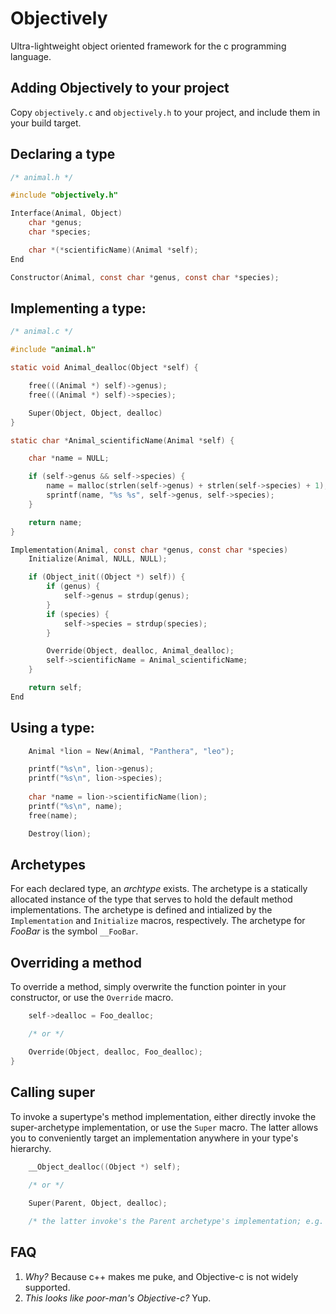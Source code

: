 Objectively
===
Ultra-lightweight object oriented framework for the c programming language.

Adding Objectively to your project
---
Copy `objectively.c` and `objectively.h` to your project, and include them in your build target.

Declaring a type
---
```c
/* animal.h */

#include "objectively.h"

Interface(Animal, Object)
	char *genus;
	char *species;

	char *(*scientificName)(Animal *self);
End

Constructor(Animal, const char *genus, const char *species);
```

Implementing a type:
---
```c
/* animal.c */

#include "animal.h"

static void Animal_dealloc(Object *self) {

	free(((Animal *) self)->genus);
	free(((Animal *) self)->species);

	Super(Object, Object, dealloc)
}

static char *Animal_scientificName(Animal *self) {

	char *name = NULL;

	if (self->genus && self->species) {
		name = malloc(strlen(self->genus) + strlen(self->species) + 1);
		sprintf(name, "%s %s", self->genus, self->species);
	}

	return name;
}

Implementation(Animal, const char *genus, const char *species)
	Initialize(Animal, NULL, NULL);

	if (Object_init((Object *) self)) {
		if (genus) {
			self->genus = strdup(genus);
		}
		if (species) {
			self->species = strdup(species);
		}

		Override(Object, dealloc, Animal_dealloc);
		self->scientificName = Animal_scientificName;
	}

	return self;
End
```

Using a type:
---
```c
	Animal *lion = New(Animal, "Panthera", "leo");

	printf("%s\n", lion->genus);
	printf("%s\n", lion->species);
	
	char *name = lion->scientificName(lion);
	printf("%s\n", name);
	free(name);

	Destroy(lion);
```

Archetypes
---
For each declared type, an _archtype_ exists. The archetype is a statically allocated instance of the type that serves to hold the default method implementations. The archetype is defined and intialized by the `Implementation` and `Initialize` macros, respectively. The archetype for _FooBar_ is the symbol `__FooBar`.

Overriding a method
---
To override a method, simply overwrite the function pointer in your constructor, or use the `Override` macro.

```c
	self->dealloc = Foo_dealloc;

	/* or */

	Override(Object, dealloc, Foo_dealloc);
}
```

Calling super
---
To invoke a supertype's method implementation, either directly invoke the super-archetype implementation, or use the `Super` macro. The latter allows you to conveniently target an implementation anywhere in your type's hierarchy.

```c
	__Object_dealloc((Object *) self);
	
	/* or */

	Super(Parent, Object, dealloc);

	/* the latter invoke's the Parent archetype's implementation; e.g. Parent__dealloc */
```

FAQ
---
1. *Why?* Because c++ makes me puke, and Objective-c is not widely supported. 
1. *This looks like poor-man's Objective-c?* Yup.

